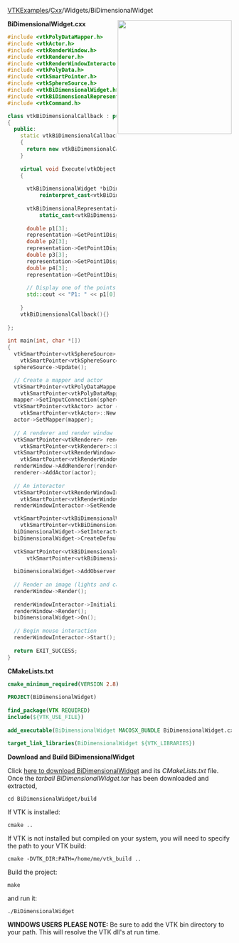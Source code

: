 [VTKExamples](Home)/[Cxx](Cxx)/Widgets/BiDimensionalWidget

<img align="right" src="https://github.com/lorensen/VTKExamples/raw/master/Testing/Baseline/Widgets/TestBiDimensionalWidget.png" width="256" />

**BiDimensionalWidget.cxx**
```c++
#include <vtkPolyDataMapper.h>
#include <vtkActor.h>
#include <vtkRenderWindow.h>
#include <vtkRenderer.h>
#include <vtkRenderWindowInteractor.h>
#include <vtkPolyData.h>
#include <vtkSmartPointer.h>
#include <vtkSphereSource.h>
#include <vtkBiDimensionalWidget.h>
#include <vtkBiDimensionalRepresentation2D.h>
#include <vtkCommand.h>

class vtkBiDimensionalCallback : public vtkCommand
{
  public:
    static vtkBiDimensionalCallback *New()
    {
      return new vtkBiDimensionalCallback;
    }
    
    virtual void Execute(vtkObject *caller, unsigned long, void*)
    {
      
      vtkBiDimensionalWidget *biDimensionalWidget = 
          reinterpret_cast<vtkBiDimensionalWidget*>(caller);
      
      vtkBiDimensionalRepresentation2D* representation = 
          static_cast<vtkBiDimensionalRepresentation2D*>(biDimensionalWidget->GetRepresentation());
      
      double p1[3];
      representation->GetPoint1DisplayPosition(p1);
      double p2[3];
      representation->GetPoint1DisplayPosition(p2);
      double p3[3];
      representation->GetPoint1DisplayPosition(p3);
      double p4[3];
      representation->GetPoint1DisplayPosition(p4);
      
      // Display one of the points, just so we know it's working
      std::cout << "P1: " << p1[0] << " " << p1[1] << " " << p1[2] << std::endl;
      
    }
    vtkBiDimensionalCallback(){}
    
};
 
int main(int, char *[])
{
  vtkSmartPointer<vtkSphereSource> sphereSource = 
    vtkSmartPointer<vtkSphereSource>::New();
  sphereSource->Update();

  // Create a mapper and actor
  vtkSmartPointer<vtkPolyDataMapper> mapper = 
    vtkSmartPointer<vtkPolyDataMapper>::New();
  mapper->SetInputConnection(sphereSource->GetOutputPort());
  vtkSmartPointer<vtkActor> actor = 
    vtkSmartPointer<vtkActor>::New();
  actor->SetMapper(mapper);
  
  // A renderer and render window
  vtkSmartPointer<vtkRenderer> renderer = 
    vtkSmartPointer<vtkRenderer>::New();
  vtkSmartPointer<vtkRenderWindow> renderWindow = 
    vtkSmartPointer<vtkRenderWindow>::New();
  renderWindow->AddRenderer(renderer);
  renderer->AddActor(actor);
  
  // An interactor
  vtkSmartPointer<vtkRenderWindowInteractor> renderWindowInteractor = 
    vtkSmartPointer<vtkRenderWindowInteractor>::New();
  renderWindowInteractor->SetRenderWindow(renderWindow);

  vtkSmartPointer<vtkBiDimensionalWidget> biDimensionalWidget = 
    vtkSmartPointer<vtkBiDimensionalWidget>::New();
  biDimensionalWidget->SetInteractor(renderWindowInteractor);
  biDimensionalWidget->CreateDefaultRepresentation();
  
  vtkSmartPointer<vtkBiDimensionalCallback> biDimensionalCallback = 
      vtkSmartPointer<vtkBiDimensionalCallback>::New();
 
  biDimensionalWidget->AddObserver(vtkCommand::InteractionEvent,biDimensionalCallback);
  
  // Render an image (lights and cameras are created automatically)
  renderWindow->Render();
  
  renderWindowInteractor->Initialize();
  renderWindow->Render();
  biDimensionalWidget->On();
  
  // Begin mouse interaction
  renderWindowInteractor->Start();
  
  return EXIT_SUCCESS;
}
```
**CMakeLists.txt**
```cmake
cmake_minimum_required(VERSION 2.8)
 
PROJECT(BiDimensionalWidget)
 
find_package(VTK REQUIRED)
include(${VTK_USE_FILE})
 
add_executable(BiDimensionalWidget MACOSX_BUNDLE BiDimensionalWidget.cxx)
 
target_link_libraries(BiDimensionalWidget ${VTK_LIBRARIES})
```

**Download and Build BiDimensionalWidget**

Click [here to download BiDimensionalWidget](https://github.com/lorensen/VTKWikiExamplesTarballs/raw/master/BiDimensionalWidget.tar) and its *CMakeLists.txt* file.
Once the *tarball BiDimensionalWidget.tar* has been downloaded and extracted,
```
cd BiDimensionalWidget/build 
```
If VTK is installed:
```
cmake ..
```
If VTK is not installed but compiled on your system, you will need to specify the path to your VTK build:
```
cmake -DVTK_DIR:PATH=/home/me/vtk_build ..
```
Build the project:
```
make
```
and run it:
```
./BiDimensionalWidget
```
**WINDOWS USERS PLEASE NOTE:** Be sure to add the VTK bin directory to your path. This will resolve the VTK dll's at run time.

